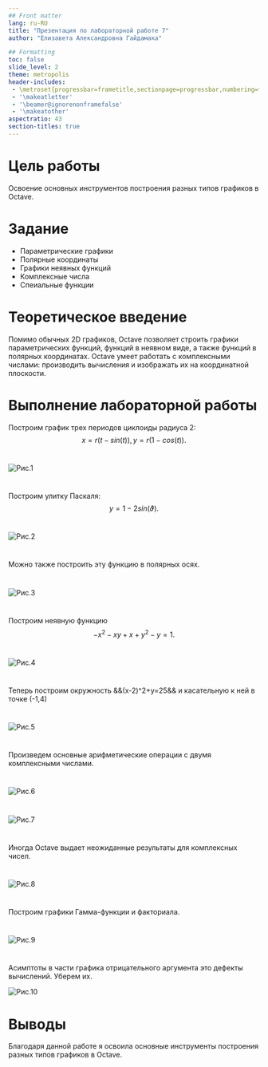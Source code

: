 ```yaml
---
## Front matter
lang: ru-RU
title: "Презентация по лабораторной работе 7"
author: "Елизавета Александровна Гайдамака"

## Formatting
toc: false
slide_level: 2
theme: metropolis
header-includes: 
 - \metroset{progressbar=frametitle,sectionpage=progressbar,numbering=fraction}
 - '\makeatletter'
 - '\beamer@ignorenonframefalse'
 - '\makeatother'
aspectratio: 43
section-titles: true
---
```


# Цель работы

Освоение основных инструментов построения разных типов графиков в Octave.

# Задание

- Параметрические графики
- Полярные координаты
- Графики неявных функций
- Комплексные числа
- Спеиальные функции

# Теоретическое введение

Помимо обычных 2D графиков, Octave позволяет строить графики параметрических функций, функций в неявном виде, а также функций в полярных координатах. Octave умеет работать с комплексными числами: производить вычисления и изображать их на координатной плоскости.

# Выполнение лабораторной работы

Построим график трех периодов циклоиды радиуса 2:
$$x = r(t-sin(t)), y=r(1-cos(t)).$$

#

![Рис.1](image\picture1.png)  

#

Построим улитку Паскаля:
$$y=1-2sin(\vartheta).$$

#

![Рис.2](image\picture2.png) 

#

Можно также построить эту функцию в полярных осях.

#

![Рис.3](image\picture3.png) 

#

Построим неявную функцию
$$-x^2-xy+x+y^2-y=1.$$

#

![Рис.4](image\picture4.png)  

#

Теперь построим окружность
&&(x-2)^2+y=25&&
и касательную к ней в точке (-1,4)

#

![Рис.5](image\picture5.png)  

#

Произведем основные арифметические операции с двумя комплексными числами.

#

![Рис.6](image\picture6.png)  

#

![Рис.7](image\picture7.png)  

#

Иногда Octave выдает неожиданные результаты для комплексных чисел.

#

![Рис.8](image\picture8.png)

#

Построим графики Гамма-функции и факториала.

#

![Рис.9](image\picture9.png)

#

Асимптоты в части графика отрицательного аргумента это дефекты вычислений. Уберем их.

![Рис.10](image\picture10.png)

# Выводы

Благодаря данной работе я освоила основные инструменты построения разных типов графиков в Octave.